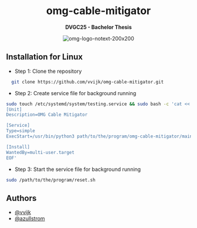 <div align="center">
<h1>omg-cable-mitigator</h1>
  
<b>DVGC25 - Bachelor Thesis</b>

![omg-logo-notext-200x200](https://github.com/vvijk/omg-cable-mitigator/assets/91020676/fc1adb23-d59d-48d1-9985-0894a9d55137)
  
</div>

## Installation for Linux

* Step 1: Clone the repository
```bash
  git clone https://github.com/vvijk/omg-cable-mitigator.git 
```
* Step 2: Create service file for background running
```bash
sudo touch /etc/systemd/system/testing.service && sudo bash -c 'cat << EOF > /etc/systemd/system/testing.service
[Unit]
Description=OMG Cable Mitigator

[Service]
Type=simple
ExecStart=/usr/bin/python3 path/to/the/program/omg-cable-mitigator/main.py

[Install]
WantedBy=multi-user.target
EOF'
```

* Step 3: Start the service file for background running
```bash
sudo /path/to/the/program/reset.sh
```

## Authors

- [@vvijk](https://www.github.com/vvijk)
- [@azullstrom](https://github.com/azullstrom)


